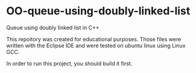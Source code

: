 # OO-queue-using-doubly-linked-list
Queue using doubly linked list in C++

This repoitory was created for educational purposes.
Those files were written with the Eclipse IDE and were tested on ubuntu linux using Linux GCC.

In order to run this project, you should build it first.
